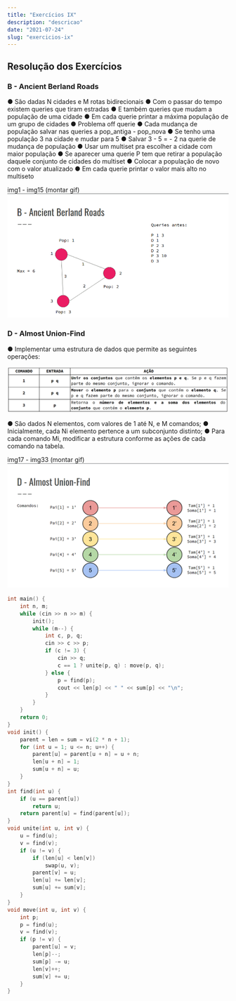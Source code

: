 ```yaml
---
title: "Exercícios IX"
description: "descricao"
date: "2021-07-24"
slug: "exercicios-ix"
---
```

## Resolução dos Exercícios
### B - Ancient Berland Roads
● São dadas N cidades e M rotas bidirecionais
● Com o passar do tempo existem queries que tiram estradas
● E também queries que mudam a população de uma cidade
● Em cada querie printar a máxima população de um grupo de cidades
● Problema off querie
● Cada mudança de população salvar nas queries a pop_antiga - pop_nova
● Se tenho uma população 3 na cidade e mudar para 5
● Salvar 3 - 5 = - 2 na querie de mudança de população
● Usar um multiset pra escolher a cidade com maior população
● Se aparecer uma querie P tem que retirar a população daquele conjunto
de cidades do multiset
● Colocar a população de novo com o valor atualizado
● Em cada querie printar o valor mais alto no multiseto

img1 - img15 (montar gif)
![gif1](gif1.gif)

### D - Almost Union-Find
● Implementar uma estrutura de dados que permite as
seguintes operações:

![img16](img16.png)

● São dados N elementos, com valores de 1 até N, e M
comandos;
● Inicialmente, cada Ni elemento pertence a um subconjunto
distinto;
● Para cada comando Mi, modificar a estrutura conforme as
ações de cada comando na tabela.

img17 - img33 (montar gif)
![gif2](gif2.gif)

``` C++
int main() {
    int n, m;
    while (cin >> n >> m) {
        init();
        while (m--) {
            int c, p, q;
            cin >> c >> p;
            if (c != 3) {
                cin >> q;
                c == 1 ? unite(p, q) : move(p, q);
            } else {
                p = find(p);
                cout << len[p] << " " << sum[p] << "\n";
            }
        }
    }
    return 0;
}
void init() {
    parent = len = sum = vi(2 * n + 1);
    for (int u = 1; u <= n; u++) {
        parent[u] = parent[u + n] = u + n;
        len[u + n] = 1;
        sum[u + n] = u;
    }
}
int find(int u) {
    if (u == parent[u])
        return u;
    return parent[u] = find(parent[u]);
}
void unite(int u, int v) {
    u = find(u);
    v = find(v);
    if (u != v) {
        if (len[u] < len[v])
            swap(u, v);
        parent[v] = u;
        len[u] += len[v];
        sum[u] += sum[v];
    }
}
void move(int u, int v) {
    int p;
    p = find(u);
    v = find(v);
    if (p != v) {
        parent[u] = v;
        len[p]--;
        sum[p] -= u;
        len[v]++;
        sum[v] += u;
    }
}
```
